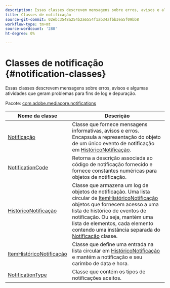 ```yaml
---
description: Essas classes descrevem mensagens sobre erros, avisos e algumas atividades que geram problemas para fins de log e depuração.
title: Classes de notificação
source-git-commit: 02ebc3548a254b2a6554f1ab34afbb3ea5f09bb8
workflow-type: tm+mt
source-wordcount: '280'
ht-degree: 0%

---
```


# Classes de notificação {#notification-classes}

Essas classes descrevem mensagens sobre erros, avisos e algumas atividades que geram problemas para fins de log e depuração.

Pacote: [com.adobe.mediacore.notifications](https://help.adobe.com/en_US/primetime/api/psdk/asdoc-dhls_1.4/com/adobe/mediacore/notifications/package-detail.html)

| Nome da classe | Descrição |
|---|---|
| [Notificação](https://help.adobe.com/en_US/primetime/api/psdk/asdoc-dhls_1.4/com/adobe/mediacore/notifications/Notification.html) | Classe que fornece mensagens informativas, avisos e erros. Encapsula a representação do objeto de um único evento de notificação em [HistóricoNotificação](https://help.adobe.com/en_US/primetime/api/psdk/asdoc-dhls_1.4/com/adobe/mediacore/notifications/NotificationHistory.html). |
| [NotificationCode](https://help.adobe.com/en_US/primetime/api/psdk/asdoc-dhls_1.4/com/adobe/mediacore/notifications/NotificationCode.html) | Retorna a descrição associada ao código de notificação fornecido e fornece constantes numéricas para objetos de notificação. |
| [HistóricoNotificação](https://help.adobe.com/en_US/primetime/api/psdk/asdoc-dhls_1.4/com/adobe/mediacore/notifications/NotificationHistory.html) | Classe que armazena um log de objetos de notificação. Uma lista circular de [ItemHistóricoNotificação](https://help.adobe.com/en_US/primetime/api/psdk/asdoc-dhls_1.4/com/adobe/mediacore/notifications/NotificationHistoryItem.html) objetos que fornecem acesso a uma lista de histórico de eventos de notificação. Ou seja, mantém uma lista de elementos, cada elemento contendo uma instância separada do [Notificação](https://help.adobe.com/en_US/primetime/api/psdk/asdoc-dhls_1.4/com/adobe/mediacore/notifications/Notification.html) classe. |
| [ItemHistóricoNotificação](https://help.adobe.com/en_US/primetime/api/psdk/asdoc-dhls_1.4/com/adobe/mediacore/notifications/NotificationHistoryItem.html) | Classe que define uma entrada na lista circular em [HistóricoNotificação](https://help.adobe.com/en_US/primetime/api/psdk/asdoc-dhls_1.4/com/adobe/mediacore/notifications/NotificationHistory.html) e mantém a notificação e seu carimbo de data e hora. |
| [NotificationType](https://help.adobe.com/en_US/primetime/api/psdk/asdoc-dhls_1.4/com/adobe/mediacore/notifications/NotificationType.html) | Classe que contém os tipos de notificações aceitos. |
